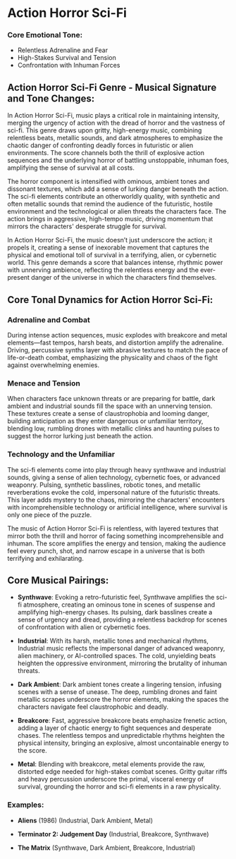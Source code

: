 # Action Horror Sci-Fi

### Core Emotional Tone:

- Relentless Adrenaline and Fear
- High-Stakes Survival and Tension
- Confrontation with Inhuman Forces

## Action Horror Sci-Fi Genre - Musical Signature and Tone Changes:

In Action Horror Sci-Fi, music plays a critical role in maintaining intensity, merging the urgency of action with the dread of horror and the vastness of sci-fi. This genre draws upon gritty, high-energy music, combining relentless beats, metallic sounds, and dark atmospheres to emphasize the chaotic danger of confronting deadly forces in futuristic or alien environments. The score channels both the thrill of explosive action sequences and the underlying horror of battling unstoppable, inhuman foes, amplifying the sense of survival at all costs.

The horror component is intensified with ominous, ambient tones and dissonant textures, which add a sense of lurking danger beneath the action. The sci-fi elements contribute an otherworldly quality, with synthetic and often metallic sounds that remind the audience of the futuristic, hostile environment and the technological or alien threats the characters face. The action brings in aggressive, high-tempo music, driving momentum that mirrors the characters' desperate struggle for survival.

In Action Horror Sci-Fi, the music doesn’t just underscore the action; it propels it, creating a sense of inexorable movement that captures the physical and emotional toll of survival in a terrifying, alien, or cybernetic world. This genre demands a score that balances intense, rhythmic power with unnerving ambience, reflecting the relentless energy and the ever-present danger of the universe in which the characters find themselves.

## Core Tonal Dynamics for Action Horror Sci-Fi:

### Adrenaline and Combat
During intense action sequences, music explodes with breakcore and metal elements—fast tempos, harsh beats, and distortion amplify the adrenaline. Driving, percussive synths layer with abrasive textures to match the pace of life-or-death combat, emphasizing the physicality and chaos of the fight against overwhelming enemies.

### Menace and Tension
When characters face unknown threats or are preparing for battle, dark ambient and industrial sounds fill the space with an unnerving tension. These textures create a sense of claustrophobia and looming danger, building anticipation as they enter dangerous or unfamiliar territory, blending low, rumbling drones with metallic clinks and haunting pulses to suggest the horror lurking just beneath the action.

### Technology and the Unfamiliar
The sci-fi elements come into play through heavy synthwave and industrial sounds, giving a sense of alien technology, cybernetic foes, or advanced weaponry. Pulsing, synthetic basslines, robotic tones, and metallic reverberations evoke the cold, impersonal nature of the futuristic threats. This layer adds mystery to the chaos, mirroring the characters' encounters with incomprehensible technology or artificial intelligence, where survival is only one piece of the puzzle.

The music of Action Horror Sci-Fi is relentless, with layered textures that mirror both the thrill and horror of facing something incomprehensible and inhuman. The score amplifies the energy and tension, making the audience feel every punch, shot, and narrow escape in a universe that is both terrifying and exhilarating.

## Core Musical Pairings:

- **Synthwave**: Evoking a retro-futuristic feel, Synthwave amplifies the sci-fi atmosphere, creating an ominous tone in scenes of suspense and amplifying high-energy chases. Its pulsing, dark basslines create a sense of urgency and dread, providing a relentless backdrop for scenes of confrontation with alien or cybernetic foes.

- **Industrial**: With its harsh, metallic tones and mechanical rhythms, Industrial music reflects the impersonal danger of advanced weaponry, alien machinery, or AI-controlled spaces. The cold, unyielding beats heighten the oppressive environment, mirroring the brutality of inhuman threats.

- **Dark Ambient**: Dark ambient tones create a lingering tension, infusing scenes with a sense of unease. The deep, rumbling drones and faint metallic scrapes underscore the horror elements, making the spaces the characters navigate feel claustrophobic and deadly.

- **Breakcore**: Fast, aggressive breakcore beats emphasize frenetic action, adding a layer of chaotic energy to fight sequences and desperate chases. The relentless tempos and unpredictable rhythms heighten the physical intensity, bringing an explosive, almost uncontainable energy to the score.

- **Metal**: Blending with breakcore, metal elements provide the raw, distorted edge needed for high-stakes combat scenes. Gritty guitar riffs and heavy percussion underscore the primal, visceral energy of survival, grounding the horror and sci-fi elements in a raw physicality.

### Examples:

- **Aliens** (1986) (Industrial, Dark Ambient, Metal)

- **Terminator 2: Judgement Day** (Industrial, Breakcore, Synthwave)

- **The Matrix** (Synthwave, Dark Ambient, Breakcore, Industrial)

